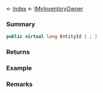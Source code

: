 ← [Index](Api-Index) ← [IMyInventoryOwner](VRage.Game.ModAPI.Ingame.IMyInventoryOwner)

### Summary

```csharp
public virtual long EntityId { ; }
```

### Returns

### Example

### Remarks

